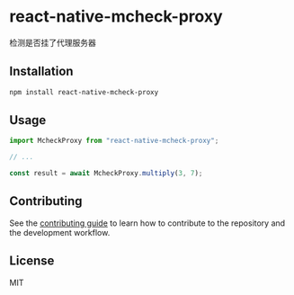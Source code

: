 # react-native-mcheck-proxy

检测是否挂了代理服务器

## Installation

```sh
npm install react-native-mcheck-proxy
```

## Usage

```js
import McheckProxy from "react-native-mcheck-proxy";

// ...

const result = await McheckProxy.multiply(3, 7);
```

## Contributing

See the [contributing guide](CONTRIBUTING.md) to learn how to contribute to the repository and the development workflow.

## License

MIT
